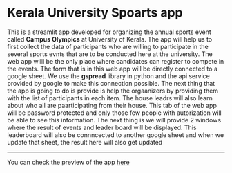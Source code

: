 # Kerala University Spoarts app
This is a streamlit app developed for organizing the annual sports event called **Campus Olympics** at University of Kerala. The app will help us to first collect the data of participants who are willing to participate in the several sports evnts that are to be conducted here at the university. The web app willl be the only place where candidates can register to compete in the events. The form that is in this web app will be directly connected to a google sheet. We use the **gspread** library in python and the api service provided by google to make this connection possible. The next thing that the app is going to do is provide is help the orgaanizers by providing them with the list of participants in each item. The house leadrs will also learn about who all are paarticipating from their house. This tab of the web app will be password protected and only  those few people with autorization will be able to see this information. The next thing is we will provide 2 windows where the result of events and leader board will be displayed. This leaderboard will also be connncected to another google sheet and when we update that sheet, the result here will also get updated 
___
You can check the preview of the app [here](https://keralauniversity-departmentsunion-campus-o-streamlit-app-lggqpa.streamlitapp.com/)
